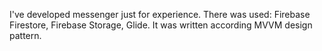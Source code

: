 
I've developed messenger just for experience.
There was used: Firebase Firestore, Firebase Storage, Glide.
It was written according MVVM design pattern.
